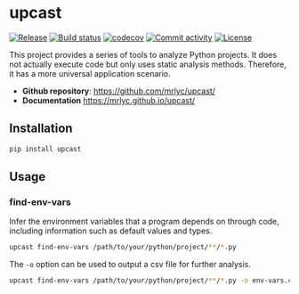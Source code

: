 # upcast

[![Release](https://img.shields.io/github/v/release/mrlyc/upcast)](https://img.shields.io/github/v/release/mrlyc/upcast)
[![Build status](https://img.shields.io/github/actions/workflow/status/mrlyc/upcast/main.yml?branch=main)](https://github.com/mrlyc/upcast/actions/workflows/main.yml?query=branch%3Amain)
[![codecov](https://codecov.io/gh/mrlyc/upcast/branch/main/graph/badge.svg)](https://codecov.io/gh/mrlyc/upcast)
[![Commit activity](https://img.shields.io/github/commit-activity/m/mrlyc/upcast)](https://img.shields.io/github/commit-activity/m/mrlyc/upcast)
[![License](https://img.shields.io/github/license/mrlyc/upcast)](https://img.shields.io/github/license/mrlyc/upcast)

This project provides a series of tools to analyze Python projects. It does not actually execute code but only uses
static analysis methods. Therefore, it has a more universal application scenario.

- **Github repository**: <https://github.com/mrlyc/upcast/>
- **Documentation** <https://mrlyc.github.io/upcast/>

## Installation

```bash
pip install upcast
```

## Usage

### find-env-vars

Infer the environment variables that a program depends on through code, including information such as default values and
types.

```bash
upcast find-env-vars /path/to/your/python/project/**/*.py
```

The `-o` option can be used to output a csv file for further analysis.

```bash
upcast find-env-vars /path/to/your/python/project/**/*.py -o env-vars.csv
```